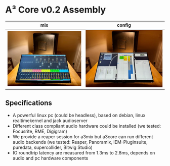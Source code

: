 # A³ Core v0.2 Assembly

mix | config
---|---
![](pics_assembly/v02/a3core_v02_mix.jpg) | ![](pics_assembly/v02/a3core_v02_config.jpg)

## Specifications
- A powerful linux pc (could be headless), based on debian, linux realtimekernel and jack audioserver
- Different class compliant audio hardware could be installed (we tested: Focusrite, RME, Digigram)
- We provide a reaper session for a3mix but a3core can run different audio backends (we tested: Reaper, Panoramix, IEM-Pluginsuite, puredata, supercollider, Bitwig Studio)
- IO roundtrip latency are measured from 1.3ms to 2.8ms, depends on audio and pc hardware components 